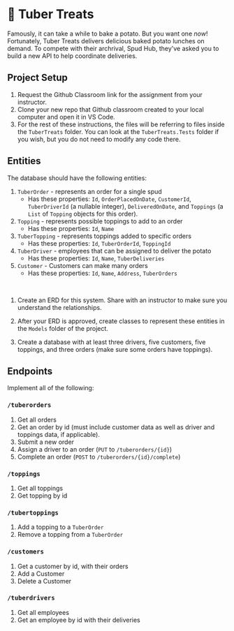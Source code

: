# :potato: Tuber Treats
Famously, it can take a while to bake a potato. But you want one _now_! Fortunately, Tuber Treats delivers delicious baked potato lunches on demand. To compete with their archrival, Spud Hub, they've asked you to build a new API to help coordinate deliveries. 

## Project Setup
1. Request the Github Classroom link for the assignment from your instructor.
1. Clone your new repo that Github classroom created to your local computer and open it in VS Code.
1. For the rest of these instructions, the files will be referring to files inside the `TuberTreats` folder. You can look at the `TuberTreats.Tests` folder if you wish, but you do not need to modify any code there. 

## Entities
The database should have the following entities:
1. `TuberOrder` - represents an order for a single spud
    - Has these properties: `Id`, `OrderPlacedOnDate`, `CustomerId`, `TuberDriverId` (a nullable integer), `DeliveredOnDate`, and `Toppings` (a `List` of `Topping` objects for this order).
1. `Topping` - represents possible toppings to add to an order
    - Has these properties: `Id`, `Name`
1. `TuberTopping` -  represents toppings added to specific orders
    - Has these properties: `Id`, `TuberOrderId`, `ToppingId`
1. `TuberDriver` - employees that can be assigned to deliver the potato
    - Has these properties: `Id`, `Name`, `TuberDeliveries`
1. `Customer` - Customers can make many orders 
    - Has these properties: `Id`, `Name`, `Address`, `TuberOrders`

<br>

1. Create an ERD for this system. Share with an instructor to make sure you understand the relationships. 

1. After your ERD is approved, create classes to represent these entities in the `Models` folder of the project.

1. Create a database with at least three drivers, five customers, five toppings, and three orders (make sure some orders have toppings). 

## Endpoints
Implement all of the following:

### `/tuberorders`
1. Get all orders
1. Get an order by id (must include customer data as well as driver and toppings data, if applicable). 
1. Submit a new order
1. Assign a driver to an order (`PUT` to `/tuberorders/{id}`)
1. Complete an order (`POST` to `/tuberorders/{id}/complete`)

### `/toppings`
1. Get all toppings
1. Get topping by id

### `/tubertoppings`
1. Add a topping to a `TuberOrder`
1. Remove a topping from a `TuberOrder`

### `/customers`
1. Get a customer by id, with their orders
1. Add a Customer
1. Delete a Customer

### `/tuberdrivers`
1. Get all employees
1. Get an employee by id with their deliveries
